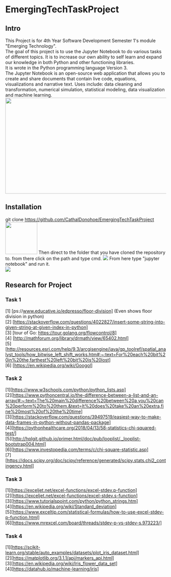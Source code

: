 # EmergingTechTaskProject


## Intro
This Project is for 4th Year Software Development Semester 1's module "Emerging Technology".<br/>
The goal of this project is to use the Jupyter Notebook to do various tasks of different topics. It is to increase our own ability to self learn and expand our knowledge in both Python and other functioning libraries.<br/>
It is wrote in the Python programming language Version 3.<br/>
The Jupyter Notebook is an open-source web application that allows you to create and share documents that contain live code, equations, visualizations and narrative text. Uses include: data cleaning and transformation, numerical simulation, statistical modeling, data visualization and machine learning.<br/>
<img height="300" width="600" src="https://miro.medium.com/max/3840/1*R5uM8zw8uhW4-HC4F1v9IA.png" />

## Installation 
git clone https://github.com/CathalDonohoe/EmergingTechTaskProject <br/>
<img height="100" src="https://gyazo.com/2de6a6c0d18982743012ef8ddf0b5e5c.png"/>
Then direct to the folder that you have cloned the repository to. from there click on the path and type cmd.
<img src="https://gyazo.com/c9cf06233d5c938b08e68888a9c47eda.png"/>
From here type "jupyter notebook" and run it.</br>
<img src="https://gyazo.com/a307423d2ae7333ec5da3ff07b0515f3.png"/>

## Research for Project
### Task 1
[1] [ps://www.educative.io/edpresso/floor-division] (Even shows floor division in python)  <br/>
[2] [https://stackoverflow.com/questions/4022827/insert-some-string-into-given-string-at-given-index-in-python]  <br/>
[3] [tour of Go: https://tour.golang.org/flowcontrol/8]  <br/>
[4] [http://mathforum.org/library/drmath/view/65402.html]  <br/>
[5] [http://resources.esri.com/help/9.3/arcgisengine/java/gp_toolref/spatial_analyst_tools/how_bitwise_left_shift_works.htm#:~:text=For%20each%20bit%20in%20the,farthest%20left%20bit%20is%20lost]  <br/>
[6] [https://en.wikipedia.org/wiki/Googol]  <br/>

### Task 2
[1][https://www.w3schools.com/python/python_lists.asp] <br/>
[2][https://www.pythoncentral.io/the-difference-between-a-list-and-an-array/#:~:text=The%20main%20difference%20between%20a,you%20can%20perform%20to%20them.&text=It%20does%20take%20an%20extra,fine%20most%20of%20the%20time] <br/>
[3][https://stackoverflow.com/questions/39497519/easiest-way-to-make-data-frames-in-python-without-pandas-package] <br/>
[4][https://pythonhealthcare.org/2018/04/13/58-statistics-chi-squared-test/] <br/>
[5][http://hplgit.github.io/primer.html/doc/pub/looplist/._looplist-bootstrap004.html] <br/>
[6][https://www.investopedia.com/terms/c/chi-square-statistic.asp] <br/>
[7] [https://docs.scipy.org/doc/scipy/reference/generated/scipy.stats.chi2_contingency.html] <br/>

### Task 3
[1][https://exceljet.net/excel-functions/excel-stdev.p-function] <br/>
[2][https://exceljet.net/excel-functions/excel-stdev.s-function] <br/>
[3][https://www.tutorialspoint.com/python/python_strings.htm] <br/>
[4][https://en.wikipedia.org/wiki/Standard_deviation] <br/>
[5][https://www.exceltip.com/statistical-formulas/how-to-use-excel-stdev-p-function.html] <br/>
[6][https://www.mrexcel.com/board/threads/stdev-p-vs-stdev-s.973223/] <br/>

### Task 4
[1][https://scikit-learn.org/stable/auto_examples/datasets/plot_iris_dataset.html] <br/>
[2][https://matplotlib.org/3.1.1/api/markers_api.html] <br/>
[3][https://en.wikipedia.org/wiki/Iris_flower_data_set] <br/>
[4][https://datahub.io/machine-learning/iris] <br/>
